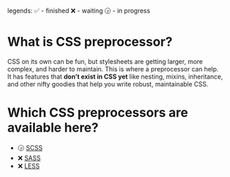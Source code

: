 legends:
✅ - finished
❌ - waiting
🕞 - in progress

# What is CSS preprocessor?
CSS on its own can be fun, but stylesheets are getting larger, more complex, and harder to maintain. This is where a preprocessor can help.  
It has features that **don’t exist in CSS yet** like nesting, mixins, inheritance, and other nifty goodies that help you write robust, maintainable CSS.

# Which CSS preprocessors are available here?

* 🕞 [SCSS](https://sass-lang.com/)
* ❌ [SASS](https://sass-lang.com/)
* ❌ [LESS](https://lesscss.org/)